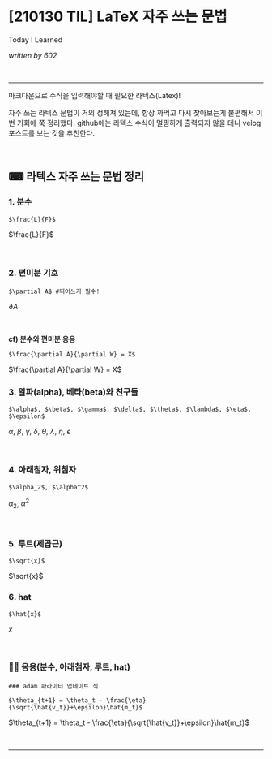 

# [210130 TIL] LaTeX 자주 쓰는 문법

Today I Learned  

_written by 602_

<br/>



---

마크다운으로 수식을 입력해야할 때 필요한 라텍스(Latex)!

자주 쓰는 라텍스 문법이 거의 정해져 있는데, 항상 까먹고 다시 찾아보는게 불편해서 이번 기회에 쭉 정리했다. github에는 라텍스 수식이 멀쩡하게 출력되지 않을 테니 velog 포스트를 보는 것을 추천한다.

<br/>



## ⌨ 라텍스 자주 쓰는 문법 정리



### 1. 분수

```
$\frac{L}{F}$
```

$\frac{L}{F}$

<br/>

### 2. 편미분 기호

```
$\partial A$ #띄어쓰기 필수!
```

$\partial A$

<br/>

**cf) 분수와 편미분 응용**

```
$\frac{\partial A}{\partial W} = X$
```

$\frac{\partial A}{\partial W} = X$
<br/>


### 3. 알파(alpha), 베타(beta)와 친구들

```
$\alpha$, $\beta$, $\gamma$, $\delta$, $\theta$, $\lambda$, $\eta$, $\epsilon$
```

$\alpha$, $\beta$, $\gamma$, $\delta$, $\theta$, $\lambda$, $\eta$, $\epsilon$

<br/>

### 4. 아래첨자, 위첨자

```
$\alpha_2$, $\alpha^2$
```

$\alpha_2$, $\alpha^2$

<br/>

### 5. 루트(제곱근)

```
$\sqrt{x}$
```

$\sqrt{x}$
<br/>


### 6.  hat

```
$\hat{x}$
```

$\hat{x}$

<br/>

### 🤹‍♀️ 응용(분수, 아래첨자, 루트, hat)

```
### adam 파라미터 업데이트 식

$\theta_{t+1} = \theta_t - \frac{\eta}{\sqrt{\hat{v_t}}+\epsilon}\hat{m_t}$
```

$\theta_{t+1} = \theta_t - \frac{\eta}{\sqrt{\hat{v_t}}+\epsilon}\hat{m_t}$

<br/>

---